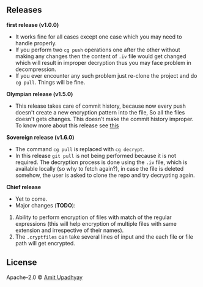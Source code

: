 ## Releases

**first release (v1.0.0)**
- It works fine for all cases except one case which you may need to handle properly.
- If you perform two `cg push` operations one after the other without making any changes then the content of `.iv` file would get changed which will result in improper decryption thus you may face problem in decompression.
- If you ever encounter any such problem just re-clone the project and do `cg pull`. Things will be fine.

**Olympian release (v1.5.0)**
- This release takes care of commit history, because now every push doesn't create a new encryption pattern into the file, So all the files doesn't gets changes. This doesn't make the commit history improper. To know more about this release see [this](https://github.com/amit-upadhyay-IT/crypt-git/releases/tag/v1.5.0)

**Sovereign release (v1.6.0)**
- The command `cg pull` is replaced with `cg decrypt`.
- In this release `git pull` is not being performed because it is not required. The decryption process is done using the `.iv` file, which is available locally (so why to fetch again?), in case the file is deleted somehow, the user is asked to clone the repo and try decrypting again.

**Chief release**
- Yet to come.
- Major changes (**TODO**):
1) Ability to perform encryption of files with match of the regular expressions (this will help encryption of multiple files with same extension and irrespective of their names).
2) The `.cryptfiles` can take several lines of input and the each file or file path will get encrypted.


## License

Apache-2.0 © [Amit Upadhyay](https://github.com/amit-upadhyay-IT)


